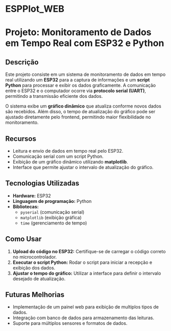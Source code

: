 # ESPPlot_WEB


# **Projeto: Monitoramento de Dados em Tempo Real com ESP32 e Python**  

## **Descrição**  
Este projeto consiste em um sistema de monitoramento de dados em tempo real utilizando um **ESP32** para a captura de informações e um **script Python** para processar e exibir os dados graficamente. A comunicação entre o ESP32 e o computador ocorre via **protocolo serial (UART)**, permitindo a transmissão eficiente dos dados.  

O sistema exibe um **gráfico dinâmico** que atualiza conforme novos dados são recebidos. Além disso, o tempo de atualização do gráfico pode ser ajustado diretamente pelo frontend, permitindo maior flexibilidade no monitoramento.  

## **Recursos**  
- Leitura e envio de dados em tempo real pelo ESP32.  
- Comunicação serial com um script Python.  
- Exibição de um gráfico dinâmico utilizando **matplotlib**.  
- Interface que permite ajustar o intervalo de atualização do gráfico.  

## **Tecnologias Utilizadas**  
- **Hardware:** ESP32  
- **Linguagem de programação:** Python  
- **Bibliotecas:**  
  - `pyserial` (comunicação serial)  
  - `matplotlib` (exibição gráfica)  
  - `time` (gerenciamento de tempo)  

## **Como Usar**  
1. **Upload do código no ESP32:** Certifique-se de carregar o código correto no microcontrolador.  
2. **Executar o script Python:** Rodar o script para iniciar a recepção e exibição dos dados.  
3. **Ajustar o tempo do gráfico:** Utilizar a interface para definir o intervalo desejado de atualização.  

## **Futuras Melhorias**  
- Implementação de um painel web para exibição de multiplos tipos de dados.  
- Integração com banco de dados para armazenamento das leituras.  
- Suporte para múltiplos sensores e formatos de dados.  

